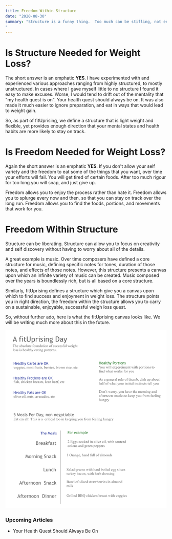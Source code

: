 ```yaml
---
title: Freedom Within Structure
date: "2020-08-30"
summary: "Structure is a funny thing.  Too much can be stifling, not enough can leave you without direction. A key fitUprising tenet is 'Freedom Within Structure'.  This approach provides the structure needed for success along with the freedom needed for you to be you.
"
---
```


# Is Structure Needed for Weight Loss?

The short answer is an emphatic **YES**.  I have experimented with and experienced various approaches ranging from highly structured, to mostly unstructured.  In cases where I gave myself little to no structure I found it easy to make excuses.  Worse, I would tend to drift out of the mentality that "my health quest is on".  Your health quest should always be on.  It was also made it much easier to ignore preparation, and eat in ways that would lead to weight gain.

So, as part of fitUprising, we define a structure that is light weight and flexible, yet provides enough direction that your mental states and health habits are more likely to stay on track.


# Is Freedom Needed for Weight Loss?

Again the short answer is an emphatic **YES**.  If you don't allow your self variety and the freedom to eat some of the things that you want, over time your efforts will fail.  You will get tired of certain foods.  After too much rigour for too long you will snap, and just give up.

Freedom allows you to enjoy the process rather than hate it.  Freedom allows you to splurge every now and then, so that you can stay on track over the long run.  Freedom allows you to find the foods, portions, and movements that work for you.

# Freedom Within Structure

Structure can be liberating.  Structure can allow you to focus on creativity and self discovery without having to worry about all of the details.

A great example is music.  Over time composers have defined a core structure for music, defining specific notes for tones, duration of those notes, and effects of those notes.  However, this structure presents a canvas upon which an infinite variety of music can be created.  Music composed over the years is boundlessly rich, but is all based on a core structure.

Similarly, fitUprising defines a structure which give you a canvas upon which to find success and enjoyment in weight loss.  The structure points you in right direction, the freedom within the structure allows you to carry on a sustainable, enjoyable, successful weigh loss quest.

So, without further ado, here is what the fitUprising canvas looks like.  We will be writing much more about this in the future.

![](../assets/fu-day.png)


### Upcoming Articles

* Your Health Quest Should Always Be On
